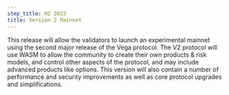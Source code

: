 ```yaml
---
step_title: H2 2023
title: Version 2 Mainnet
---
```


This release will allow the validators to launch an experimental mainnet using the second major release of the Vega protocol. The V2 protocol will use WASM to allow the community to create their own products & risk models, and control other aspects of the protocol, and may include advanced products like options. This version will also contain a number of performance and security improvements as well as core protocol upgrades and simplifications.

